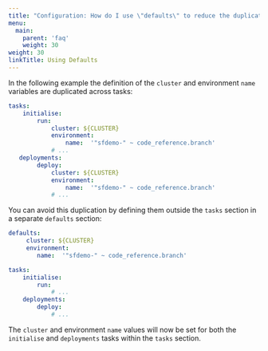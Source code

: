 ```yaml
---
title: "Configuration: How do I use \"defaults\" to reduce the duplication of configuration?"
menu:
  main:
    parent: 'faq'
    weight: 30
weight: 30
linkTitle: Using Defaults
---
```

In the following example the definition of the `cluster` and environment `name` variables are duplicated across tasks:

```yaml
tasks:
    initialise:
        run:
            cluster: ${CLUSTER}
            environment:
                name:  '"sfdemo-" ~ code_reference.branch'
            # ...
   deployments:
        deploy:
            cluster: ${CLUSTER}
            environment:
                name:  '"sfdemo-" ~ code_reference.branch'
            # ...
```

You can avoid this duplication by defining them outside the `tasks` section in a separate `defaults` section:

```yaml
defaults:
     cluster: ${CLUSTER}
     environment:
        name:  '"sfdemo-" ~ code_reference.branch'

tasks:
    initialise:
        run:
            # ...
    deployments:
        deploy:
            # ...
```

The `cluster` and environment `name` values will now be set for both the `initialise` and `deployments` tasks within the `tasks` section.
